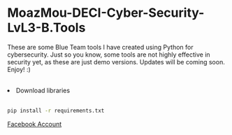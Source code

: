 # MoazMou-DECI-Cyber-Security-LvL3-B.Tools
These are some Blue Team tools I have created using Python for cybersecurity. Just so you know, some tools are not highly effective in security yet, as these are just demo versions. Updates will be coming soon. Enjoy! :)<br><br>

<li>Download libraries</li><br>

```bash
pip install -r requirements.txt
```
<a href="https://www.facebook.com/moaz.mourad.79/">Facebook Account</a>
